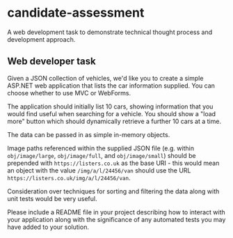 # candidate-assessment
A web development task to demonstrate technical thought process and development approach.

## Web developer task

Given a JSON collection of vehicles, we'd like you to create a simple ASP.NET web application that lists the car information supplied. You can choose whether to use MVC or WebForms.

The application should initially list 10 cars, showing information that you would find useful when searching for a vehicle. You should show a "load more" button which should dynamically retrieve a further 10 cars at a time.

The data can be passed in as simple in-memory objects.

Image paths referenced within the supplied JSON file (e.g. within `obj/image/large`, `obj/image/full`, and `obj/image/small`) should be prepended with `https://listers.co.uk` as the base URI - this would mean an object with the value `/img/a/l/24456/van` should use the URL `https://listers.co.uk/img/a/l/24456/van`.

Consideration over techniques for sorting and filtering the data along with unit tests would be very useful.

Please include a README file in your project describing how to interact with your application along with the significance of any automated tests you may have added to your solution.
